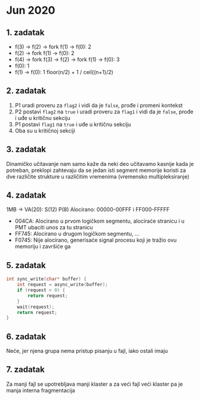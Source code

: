 # Jun 2020
## 1. zadatak
- f(3) -> f(2) -> fork f(1) -> f(0): 2
- f(2) -> fork f(1) -> f(0): 2
- f(4) -> fork f(3) -> f(2) -> fork f(1) -> f(0): 3
- f(0): 1
- f(1) -> f(0): 1
floor(n/2) + 1  /  ceil((n+1)/2)

## 2. zadatak
1. P1 uradi proveru za `flag2` i vidi da je `false`, prođe i promeni kontekst
2. P2 postavi `flag2` na `true` i uradi proveru za `flag1` i vidi da je `false`, prođe i uđe u kritičnu sekciju
3. P1 postavi `flag1` na `true` i uđe u kritičnu sekciju
4. Oba su u kritičnoj sekciji

## 3. zadatak
Dinamičko učitavanje nam samo kaže da neki deo učitavamo kasnije kada je potreban, preklopi zahtevaju da se jedan isti segment memorije koristi za dve različite strukture u različitim vremenima (vremensko multipleksiranje)

## 4. zadatak
1MB -> VA(20): S(12) P(8)
Alocirano: 00000-00FFF i FF000-FFFFF
- 004CA: Alocirano u prvom logičkom segmentu, alociraće stranicu i u PMT ubaciti unos za tu stranicu
- FF745: Alocirano u drugom logičkom segmentu, ...
- F0745: Nije alocirano, generisaće signal procesu koji je tražio ovu memoriju i završiće ga

## 5. zadatak
```cpp
int sync_write(char* buffer) {
    int request = async_write(buffer);
    if (request < 0) {
        return request;
    }
    wait(request);
    return request;
}
```

## 6. zadatak
Neće, jer njena grupa nema pristup pisanju u fajl, iako ostali imaju

## 7. zadatak
Za manji fajl se upotrebljava manji klaster a za veći fajl veći klaster pa je manja interna fragmentacija
